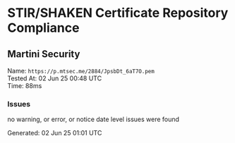# STIR/SHAKEN Certificate Repository Compliance

## Martini Security

Name: `https://p.mtsec.me/2884/JpsbDt_6aT7O.pem`\
Tested At: 02 Jun 25 00:48 UTC\
Time: 88ms

### Issues

no warning, or error, or notice date level issues were found

Generated: 02 Jun 25 01:01 UTC